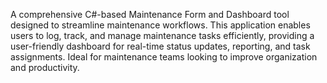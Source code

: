 A comprehensive C#-based Maintenance Form and Dashboard tool designed to streamline maintenance workflows. This application enables users to log, track, and manage maintenance tasks efficiently, providing a user-friendly dashboard for real-time status updates, reporting, and task assignments. Ideal for maintenance teams looking to improve organization and productivity.
